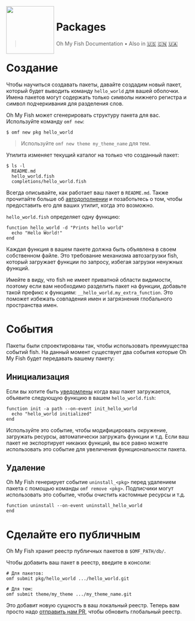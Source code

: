 <img src="https://cdn.rawgit.com/oh-my-fish/oh-my-fish/e4f1c2e0219a17e2c748b824004c8d0b38055c16/docs/logo.svg" align="left" width="128px" height="128px"/>
<img align="left" width="0" height="128px"/>

# Packages

> Oh My Fish Documentation&nbsp;&bull;&nbsp;Also in
> <a href="../en-US/Packages.md">🇺🇸</a>
> <a href="../zh-CN/Packages.md">🇨🇳</a>
> <a href="../uk-UA/Packages.md">🇺🇦</a>

# Создание

Чтобы научиться создавать пакеты, давайте создадим новый пакет, который будет выводить команду `hello_world` для вашей оболочки. Имена пакетов могут содержать только символы нижнего регистра и символ подчеркивания для разделения слов.

Oh My Fish может сгенерировать структуру пакета для вас. Используйте команду `omf new`:

```fish
$ omf new pkg hello_world
```

> Используйте `omf new theme my_theme_name` для тем.

Утилита изменяет текущий каталог на только что созданный пакет:

```
$ ls -l
  README.md
  hello_world.fish
  completions/hello_world.fish
```

Всегда описывайте, как работает ваш пакет в `README.md`. Также прочитайте больше об [автодополнении](http://fishshell.com/docs/current/commands.html#complete) и позаботьтесь о том, чтобы предоставить его для ваших утилит, когда это возможно.

`hello_world.fish` определяет одну функцию:

```fish
function hello_world -d "Prints hello world"
  echo "Hello World!"
end
```

Каждая функция в вашем пакете должна быть объявлена в своем собственном файле. Это требование механизма автозагрузки fish, который загружает функции по запросу, избегая загрузки ненужных функций.

Имейте в виду, что fish не имеет приватной области видимости, поэтому если вам необходимо разделить пакет на функции, добавьте такой префикс к функциям:
`__hello_world.my_extra_function`. Это поможет избежать совпадения имен и загрязнения глобального пространства имен.

# События

Пакеты были спроектированы так, чтобы использовать преимущества событий fish. На данный момент существует два события которые Oh My Fish будет передавать вашему пакету:

## Инициализация

Если вы хотите быть [уведомлены](http://fishshell.com/docs/current/commands.html#emit) когда ваш пакет загружается, объявите следующую функцию в вашем `hello_world.fish`:

```fish
function init -a path --on-event init_hello_world
  echo "hello_world initialized"
end
```

Используйте это событие, чтобы модифицировать окружение, загружать ресурсы, автоматически загружать функции и т.д. Если ваш пакет не экспортирует никаких функций, вы все равно можете использовать это событие для увеличения функциональности пакета.

## Удаление

Oh My Fish генерирует событие `uninstall_<pkg>` перед удалением пакета с помощью команды `omf remove <pkg>`. Подписчики могут использовать это событие, чтобы очистить кастомные ресурсы и т.д.

```fish
function uninstall --on-event uninstall_hello_world
end
```


# Сделайте его публичным

Oh My Fish хранит реестр публичных пакетов в `$OMF_PATH/db/`.

Чтобы добавить ваш пакет в реестр, введите в консоли:

```fish
# Для пакетов:
omf submit pkg/hello_world .../hello_world.git

# Для тем:
omf submit theme/my_theme .../my_theme_name.git
```

Это добавит новую сущность в ваш локальный реестр. Теперь вам просто надо [отправить нам PR][omf-pulls-link], чтобы обновить глобальный реестр.


[omf-pulls-link]: https://github.com/oh-my-fish/oh-my-fish/pulls

